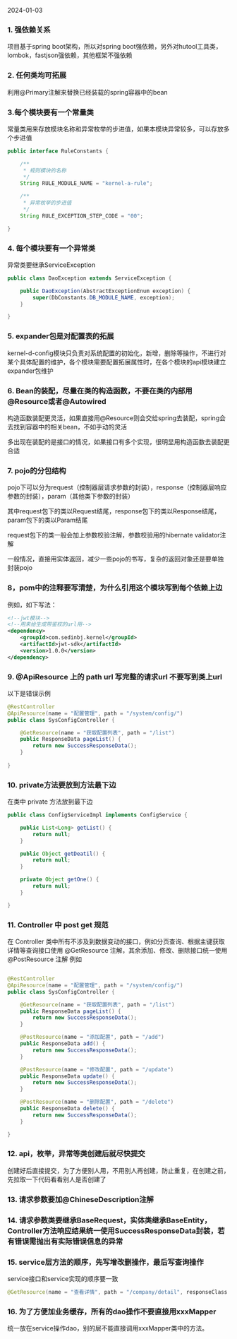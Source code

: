 2024-01-03

### 1. 强依赖关系

项目基于spring boot架构，所以对spring boot强依赖，另外对hutool工具类，lombok，fastjson强依赖，其他框架不强依赖

### 2. 任何类均可拓展

利用@Primary注解来替换已经装载的spring容器中的bean

### 3.每个模块要有一个常量类

常量类用来存放模块名称和异常枚举的步进值，如果本模块异常较多，可以存放多个步进值

```java
public interface RuleConstants {

    /**
     * 规则模块的名称
     */
    String RULE_MODULE_NAME = "kernel-a-rule";

    /**
     * 异常枚举的步进值
     */
    String RULE_EXCEPTION_STEP_CODE = "00";

}
```

### 4. 每个模块要有一个异常类

异常类要继承ServiceException

```java
public class DaoException extends ServiceException {

    public DaoException(AbstractExceptionEnum exception) {
        super(DbConstants.DB_MODULE_NAME, exception);
    }

}
```

### 5. expander包是对配置表的拓展

kernel-d-config模块只负责对系统配置的初始化，新增，删除等操作，不进行对某个具体配置的维护，各个模块需要配置拓展属性时，在各个模块的api模块建立expander包维护

### 6. Bean的装配，尽量在类的构造函数，不要在类的内部用@Resource或者@Autowired

构造函数装配更灵活，如果直接用@Resource则会交给spring去装配，spring会去找到容器中的相关bean，不如手动的灵活

多出现在装配的是接口的情况，如果接口有多个实现，很明显用构造函数去装配更合适

### 7. pojo的分包结构

pojo下可以分为request（控制器层请求参数的封装），response（控制器层响应参数的封装），param（其他类下参数的封装）

其中request包下的类以Request结尾，response包下的类以Response结尾，param包下的类以Param结尾

request包下的类一般会加上参数校验注解，参数校验用的hibernate validator注解

一般情况，直接用实体返回，减少一些pojo的书写，复杂的返回对象还是要单独封装pojo

### 8，pom中的注释要写清楚，为什么引用这个模块写到每个依赖上边

例如，如下写法：

```xml
<!--jwt模块-->
<!--用来给生成带鉴权的url用-->
<dependency>
    <groupId>com.sedinbj.kernel</groupId>
    <artifactId>jwt-sdk</artifactId>
    <version>1.0.0</version>
</dependency>
```

### 9. @ApiResource 上的 path url 写完整的请求url 不要写到类上url

以下是错误示例

```java
@RestController
@ApiResource(name = "配置管理", path = "/system/config/")
public class SysConfigController {

    @GetResource(name = "获取配置列表", path = "/list")
    public ResponseData pageList() {
        return new SuccessResponseData();
    }
    
}
```

### 10. private方法要放到方法最下边

在类中 private 方法放到最下边

```java
public class ConfigServiceImpl implements ConfigService {

    public List<Long> getList() {
        return null;
    }

    public Object getDeatil() {
        return null;
    }

    private Object getOne() {
        return null;
    }

}
```

### 11. Controller 中 post get 规范

在 Controller 类中所有不涉及到数据变动的接口，例如分页查询、根据主键获取详情等查询接口使用 @GetResource 注解，其余添加、修改、删除接口统一使用 @PostResource 注解 例如

```java

@RestController
@ApiResource(name = "配置管理", path = "/system/config/")
public class SysConfigController {

    @GetResource(name = "获取配置列表", path = "/list")
    public ResponseData pageList() {
        return new SuccessResponseData();
    }

    @PostResource(name = "添加配置", path = "/add")
    public ResponseData add() {
        return new SuccessResponseData();
    }

    @PostResource(name = "修改配置", path = "/update")
    public ResponseData update() {
        return new SuccessResponseData();
    }

    @PostResource(name = "删除配置", path = "/delete")
    public ResponseData delete() {
        return new SuccessResponseData();
    }

}
```

### 12. api，枚举，异常等类创建后就尽快提交

创建好后直接提交，为了方便别人用，不用别人再创建，防止重复，在创建之前，先拉取一下代码看看别人是否创建了

### 13. 请求参数要加@ChineseDescription注解


### 14. 请求参数类要继承BaseRequest，实体类继承BaseEntity，Controller方法响应结果统一使用SuccessResponseData封装，若有错误需抛出有实际错误信息的异常


### 15. service层方法的顺序，先写增改删操作，最后写查询操作

service接口和service实现的顺序要一致

```java
@GetResource(name = "查看详情", path = "/company/detail", responseClass = CompanyResponse.class)
```

### 16. 为了方便加业务缓存，所有的dao操作不要直接用xxxMapper

统一放在service操作dao，别的层不能直接调用xxxMapper类中的方法。





